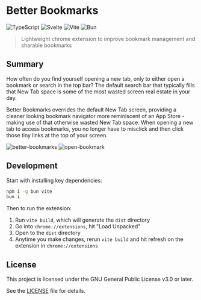 # Better Bookmarks

![TypeScript](https://img.shields.io/badge/typescript-%23007ACC.svg?style=for-the-badge&logo=typescript&logoColor=white)
![Svelte](https://img.shields.io/badge/Svelte-4A4A55?style=for-the-badge&logo=svelte)
![Vite](https://img.shields.io/badge/Vite-646CFF?style=for-the-badge&logo=Vite&logoColor=white)
![Bun](https://img.shields.io/badge/Bun-000?logo=bun&style=for-the-badge&logoColor=white)

> Lightweight chrome extension to improve bookmark management and sharable bookmarks

## Summary

How often do you find yourself opening a new tab, only to either open a bookmark or search in the top bar? 
The default search bar that typically fills that New Tab space is some of the most wasted screen real estate in your day.

Better Bookmarks overrides the default New Tab screen, providing a cleaner looking bookmark navigator more reminiscent of an App Store - making use of that otherwise wasted New Tab space. When opening a new tab to access bookmarks, you no longer have to misclick and then click those tiny links at the top of your screen.

![better-bookmarks](https://github.com/user-attachments/assets/8a36de08-1c4c-418e-a033-d049a91f1e04)
![open-bookmark](https://github.com/user-attachments/assets/99a22ec4-c383-4172-8727-0e2d4dca0c50)

## Development

Start with installing key dependencies:
```sh
npm i -g bun vite
bun i
```

Then to run the extension:
1. Run `vite build`, which will generate the `dist` directory
2. Go into `chrome://extensions`, hit "Load Unpacked"
3. Open to the `dist` directory
4. Anytime you make changes, rerun `vite build` and hit refresh on the extension in `chrome://extensions`

## License

This project is licensed under the GNU General Public License v3.0 or later.

See the [LICENSE](./LICENSE) file for details.
